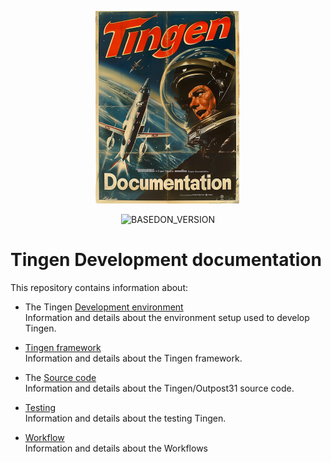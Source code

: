<!-- u241205 -->

<div align="center">

  ![logo](../.github/Images/Logos/TingenDocumentation-232x308.png)

  ![BASEDON_VERSION](https://img.shields.io/badge/BASED%20ON%20Tingen%2024.12-white?style=for-the-badge)

</div>

# Tingen Development documentation

This repository contains information about:

* The Tingen [Development environment](./Environment)  
  Information and details about the environment setup used to develop Tingen.

* [Tingen framework](./Framework)  
  Information and details about the Tingen framework.

* The [Source code](./SourceCode)  
  Information and details about the Tingen/Outpost31 source code.

* [Testing](./Testing)  
  Information and details about the testing Tingen.
  
* [Workflow](./Workflows)  
  Information and details about the Workflows

